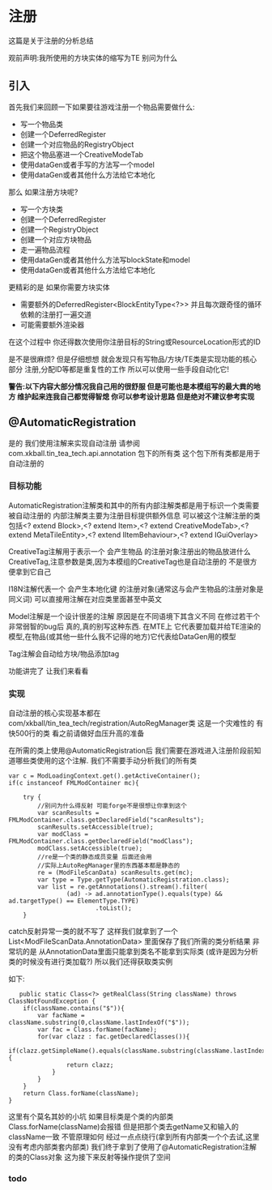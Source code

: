  # 注册

这篇是关于注册的分析总结
 
 观前声明:我所使用的方块实体的缩写为TE 别问为什么

## 引入
 
 首先我们来回顾一下如果要往游戏注册一个物品需要做什么:
 - 写一个物品类
 - 创建一个DeferredRegister<Item> 
 - 创建一个对应物品的RegistryObject<Item>
 - 把这个物品塞进一个CreativeModeTab
 - 使用dataGen或者手写的方法写一个model
 - 使用dataGen或者其他什么方法给它本地化

 那么 如果注册方块呢?
 - 写一个方块类
 - 创建一个DeferredRegister<Block>
 - 创建一个RegistryObject<Block>
 - 创建一个对应方块物品
 - 走一遍物品流程
 - 使用dataGen或者其他什么方法写blockState和model
 - 使用dataGen或者其他什么方法给它本地化

 更精彩的是 如果你需要方块实体
 - 需要额外的DeferredRegister<BlockEntityType<?>>  并且每次跟奇怪的循环依赖的注册打一遍交道
 - 可能需要额外渲染器

 在这个过程中 你还得数次使用你注册目标的String或ResourceLocation形式的ID
 
 是不是很麻烦?
 但是仔细想想 就会发现只有写物品/方块/TE类是实现功能的核心部分 注册,分配ID等都是重复性的工作
 所以可以使用一些手段自动化它!
 
 **警告:以下内容大部分情况我自己用的很舒服 但是可能也是本模组写的最大粪的地方 维护起来连我自己都觉得智熄
 你可以参考设计思路 但是绝对不建议参考实现**
 
##  @AutomaticRegistration
 是的 我们使用注解来实现自动注册
 请参阅 com.xkball.tin_tea_tech.api.annotation 包下的所有类
 这个包下所有类都是用于自动注册的

### 目标功能
 AutomaticRegistration注解类和其中的所有内部注解类都是用于标识一个类需要被自动注册的
 内部注解类主要为注册目标提供额外信息
 可以被这个注解注册的类包括<? extend Block>,<? extend Item>,<? extend CreativeModeTab>,<? extend MetaTileEntity>,<? extend IItemBehaviour>,<? extend IGuiOverlay>

 CreativeTag注解用于表示一个 会产生物品 的注册对象注册出的物品放进什么CreativeTag,注意参数是类,因为本模组的CreativeTag也是自动注册的 不是很方便拿到它自己

 I18N注解代表一个 会产生本地化键 的注册对象(通常这与会产生物品的注册对象是同义词) 可以直接用注解在对应类里面甚至中英文

 Model注解是一个设计很差的注解 原因是在不同语境下其含义不同 在修过若干个非常弱智的bug后 真的,真的别写这种东西. 在MTE上 它代表要加载并给TE渲染的模型,在物品(或其他一些什么我不记得的地方)它代表给DataGen用的模型

 Tag注解会自动给方块/物品添加tag

 功能讲完了 让我们来看看
 ### 实现
 自动注册的核心实现基本都在com/xkball/tin_tea_tech/registration/AutoRegManager类
 这是一个灾难性的 有快500行的类 看之前请做好血压升高的准备

 在所需的类上使用@AutomaticRegistration后 我们需要在游戏进入注册阶段前知道哪些类使用的这个注解.
 我们不需要手动分析我们的所有类

    var c = ModLoadingContext.get().getActiveContainer();
    if(c instanceof FMLModContainer mc){
    
        try {
            //别问为什么得反射 可能forge不是很想让你拿到这个
            var scanResults = FMLModContainer.class.getDeclaredField("scanResults");
            scanResults.setAccessible(true);
            var modClass = FMLModContainer.class.getDeclaredField("modClass");
            modClass.setAccessible(true);
            //re是一个类的静态成员变量 后面还会用
            //实际上AutoRegManager里的东西基本都是静态的
            re = (ModFileScanData) scanResults.get(mc);
            var type = Type.getType(AutomaticRegistration.class);
            var list = re.getAnnotations().stream().filter(
                    (ad) -> ad.annotationType().equals(type) && ad.targetType() == ElementType.TYPE)
                            .toList();
        }
catch反射异常一类的就不写了
这样我们就拿到了一个List<ModFileScanData.AnnotationData> 里面保存了我们所需的类分析结果
非常坑的是 从AnnotationData里面只能拿到类名不能拿到实际类 (或许是因为分析类的时候没有进行类加载?)
所以我们还得获取类实例

如下:

       public static Class<?> getRealClass(String className) throws ClassNotFoundException {
        if(className.contains("$")){
            var facName = className.substring(0,className.lastIndexOf("$"));
            var fac = Class.forName(facName);
            for(var clazz : fac.getDeclaredClasses()){
                if(clazz.getSimpleName().equals(className.substring(className.lastIndexOf("$")+1))){
                    return clazz;
                }
            }
        }
        return Class.forName(className);
    }

这里有个莫名其妙的小坑 如果目标类是个类的内部类 Class.forName(className)会报错 但是把那个类去getName又和输入的className一致
不管原理如何 经过一点点绕行(拿到所有内部类一个个去试,这里没有考虑内部类套内部类) 我们终于拿到了使用了@AutomaticRegistration注解的类的Class对象 这为接下来反射等操作提供了空间

### todo
 